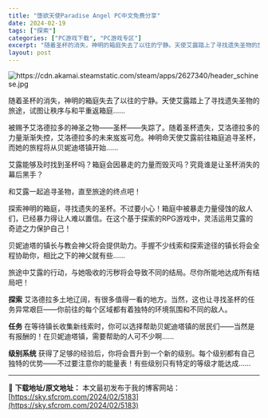 ```yaml
---
title: "堕欲天使Paradise Angel PC中文免费分享"
date: 2024-02-19
tags: ["探索"]
categories: ["PC游戏下载", "PC游戏专区"]
excerpt: "随着圣杯的消失，神明的箱庭失去了以往的宁静。天使艾露踏上了寻找遗失圣物的旅途，试图让秩序与和平重返箱庭…… 被赐予艾洛德拉多的神圣之物——圣杯——失踪了。随着圣杯遗失，艾洛德拉多的力量渐渐失控，艾洛德拉多的未来岌岌可危。神明命天使艾露前往箱庭追寻圣杯，而她的旅程将从贝妮迪塔镇开始…… 艾露能够及时找&hellip;"
layout: post
---
```


<img class="aligncenter" src="https://cdn.akamai.steamstatic.com/steam/apps/2627340/header_schinese.jpg" alt="https://cdn.akamai.steamstatic.com/steam/apps/2627340/header_schinese.jpg" />

随着圣杯的消失，神明的箱庭失去了以往的宁静。天使艾露踏上了寻找遗失圣物的旅途，试图让秩序与和平重返箱庭……

被赐予艾洛德拉多的神圣之物——圣杯——失踪了。随着圣杯遗失，艾洛德拉多的力量渐渐失控，艾洛德拉多的未来岌岌可危。神明命天使艾露前往箱庭追寻圣杯，而她的旅程将从贝妮迪塔镇开始……

艾露能够及时找到圣杯吗？箱庭会因暴走的力量而毁灭吗？究竟谁是让圣杯消失的幕后黑手？

和艾露一起追寻圣物，直至旅途的终点吧！

探索神明的箱庭，寻找遗失的圣杯。不过要小心！箱庭中被暴走力量侵蚀的敌人们，已经暴力得让人难以置信。在这个基于探索的RPG游戏中，灵活运用艾露的奇迹之力保护自己！

贝妮迪塔的镇长与教会神父将会提供助力。手握不少线索和探索途径的镇长将会全程协助你，相比之下的神父就有些……

旅途中艾露的行动，与她吸收的污秽将会导致不同的结局。尽你所能地达成所有结局吧！

<strong>探索</strong>
艾洛德拉多土地辽阔，有很多值得一看的地方。当然，这也让寻找圣杯的任务异常艰巨——你前往的每个区域都有着独特的环境氛围和不同的敌人。

<strong>任务</strong>
在等待镇长收集新线索时，你可以选择帮助贝妮迪塔镇的居民们——当然是有报酬的！在贝妮迪塔镇，需要帮助的人可不少啊……

<strong>级别系统</strong>
获得了足够的经验后，你将会晋升到一个新的级别。每个级别都有自己独特的优势——不过要注意你的能量表！有些级别只有特定的等级才能达成……

---
📖 **下载地址/原文地址：** 本文最初发布于我的博客网站：[https://sky.sfcrom.com/2024/02/5183](https://sky.sfcrom.com/2024/02/5183)
